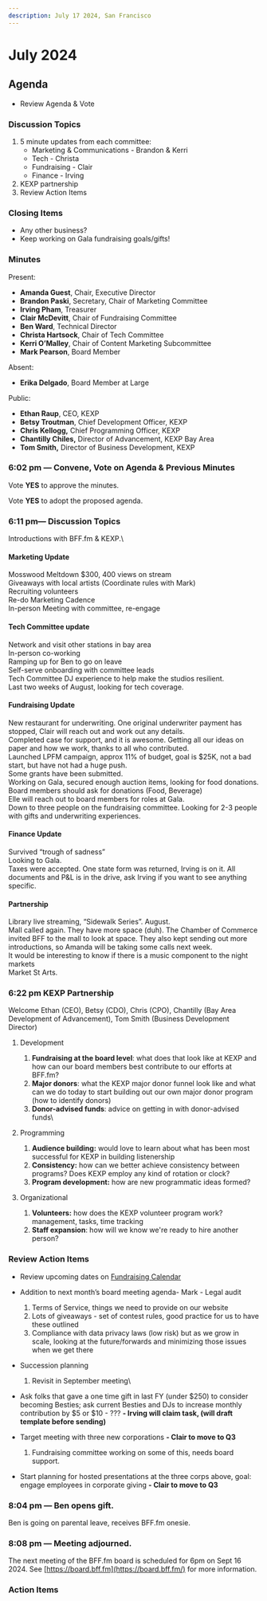 ```yaml
---
description: July 17 2024, San Francisco
---
```


# July 2024

## Agenda <a href="#isq2qnxilcuv" id="isq2qnxilcuv"></a>

* Review Agenda & Vote

### Discussion Topics <a href="#gh90gq7a3ij6" id="gh90gq7a3ij6"></a>

1. 5 minute updates from each committee:
   * Marketing & Communications - Brandon & Kerri
   * Tech - Christa
   * Fundraising - Clair
   * Finance - Irving
2. KEXP partnership
3. Review Action Items

### Closing Items <a href="#m2d59stcwc8p" id="m2d59stcwc8p"></a>

* Any other business?
* Keep working on Gala fundraising goals/gifts!

### Minutes <a href="#zdlkpcfvvx1" id="zdlkpcfvvx1"></a>

Present:

* **Amanda Guest**, Chair, Executive Director
* **Brandon Paski**, Secretary, Chair of Marketing Committee
* **Irving Pham**, Treasurer
* **Clair McDevitt**, Chair of Fundraising Committee
* **Ben Ward**, Technical Director
* **Christa Hartsock**, Chair of Tech Committee
* **Kerri O’Malley**, Chair of Content Marketing Subcommittee
* **Mark Pearson**, Board Member

Absent:

* **Erika Delgado**, Board Member at Large

Public:

* **Ethan Raup**, CEO, KEXP
* **Betsy Troutman**, Chief Development Officer, KEXP
* **Chris Kellogg,** Chief Programming Officer, KEXP
* **Chantilly Chiles,** Director of Advancement, KEXP Bay Area
* **Tom Smith,** Director of Business Development, KEXP

### 6:02 pm — Convene, Vote on Agenda & Previous Minutes <a href="#byvicgateta6" id="byvicgateta6"></a>

Vote **YES** to approve the minutes.

Vote **YES** to adopt the proposed agenda.

### 6:11 pm— Discussion Topics <a href="#id-84iqkmbhjywq" id="id-84iqkmbhjywq"></a>

Introductions with BFF.fm & KEXP.\


#### **Marketing Update**

Mosswood Meltdown $300, 400 views on stream\
Giveaways with local artists (Coordinate rules with Mark)\
Recruiting volunteers\
Re-do Marketing Cadence\
In-person Meeting with committee, re-engage

#### **Tech Committee update**

Network and visit other stations in bay area\
In-person co-working\
Ramping up for Ben to go on leave\
Self-serve onboarding with committee leads\
Tech Committee DJ experience to help make the studios resilient.\
Last two weeks of August, looking for tech coverage.

#### **Fundraising Update**

New restaurant for underwriting. One original underwriter payment has stopped, Clair will reach out and work out any details.\
Completed case for support, and it is awesome. Getting all our ideas on paper and how we work, thanks to all who contributed.\
Launched LPFM campaign, approx 11% of budget, goal is $25K, not a bad start, but have not had a huge push.\
Some grants have been submitted.\
Working on Gala, secured enough auction items, looking for food donations. Board members should ask for donations (Food, Beverage)\
Elle will reach out to board members for roles at Gala.\
Down to three people on the fundraising committee. Looking for 2-3 people with gifts and underwriting experiences.

#### **Finance Update**

Survived “trough of sadness”\
Looking to Gala.\
Taxes were accepted. One state form was returned, Irving is on it. All documents and P\&L is in the drive, ask Irving if you want to see anything specific.

#### **Partnership**

Library live streaming, “Sidewalk Series”. August.\
Mall called again. They have more space (duh). The Chamber of Commerce invited BFF to the mall to look at space. They also kept sending out more introductions, so Amanda will be taking some calls next week.\
It would be interesting to know if there is a music component to the night markets\
Market St Arts.

### 6:22 pm KEXP Partnership

Welcome Ethan (CEO), Betsy (CDO), Chris (CPO), Chantilly (Bay Area Development of Advancement), Tom Smith (Business Development Director)

1. Development
   1. **Fundraising at the board level**: what does that look like at KEXP and how can our board members best contribute to our efforts at BFF.fm?
   2. **Major donors**: what the KEXP major donor funnel look like and what can we do today to start building out our own major donor program (how to identify donors)
   3. **Donor-advised funds**: advice on getting in with donor-advised funds\

2. Programming
   1. **Audience building:** would love to learn about what has been most successful for KEXP in building listenership
   2. **Consistency:** how can we better achieve consistency between programs? Does KEXP employ any kind of rotation or clock?
   3. **Program development:** how are new programmatic ideas formed?
3. Organizational
   1. **Volunteers:** how does the KEXP volunteer program work? management, tasks, time tracking
   2. **Staff expansion**: how will we know we're ready to hire another person?

### Review Action Items

* Review upcoming dates on [Fundraising Calendar](https://docs.google.com/spreadsheets/d/1OZI6nu1juLKetn1abWnRMGdM8_6Fehbi/edit#gid=2036750973)
* Addition to next month’s board meeting agenda- Mark - Legal audit
  1. Terms of Service, things we need to provide on our website
  2. Lots of giveaways - set of contest rules, good practice for us to have these outlined
  3. Compliance with data privacy laws (low risk) but as we grow in scale, looking at the future/forwards and minimizing those issues when we get there
* Succession planning
  1. Revisit in September meeting\

* Ask folks that gave a one time gift in last FY (under $250) to consider becoming Besties; ask current Besties and DJs to increase monthly contribution by $5 or $10 - ??? **- Irving will claim task, (will draft template before sending)**
* Target meeting with three new corporations **- Clair to move to Q3**
  1. Fundraising committee working on some of this, needs board support.
* Start planning for hosted presentations at the three corps above, goal: engage employees in corporate giving **- Clair to move to Q3**

### 8:04 pm — Ben opens gift. <a href="#ql29vu8jy6ge" id="ql29vu8jy6ge"></a>

Ben is going on parental leave, receives BFF.fm onesie.

### 8:08 pm — Meeting adjourned. <a href="#xpr0vtmoa0kl" id="xpr0vtmoa0kl"></a>

The next meeting of the BFF.fm board is scheduled for 6pm on Sept 16 2024. See [https://board.bff.fm](https://board.bff.fm/) for more information.

### Action Items <a href="#rqi00b94vu98" id="rqi00b94vu98"></a>
